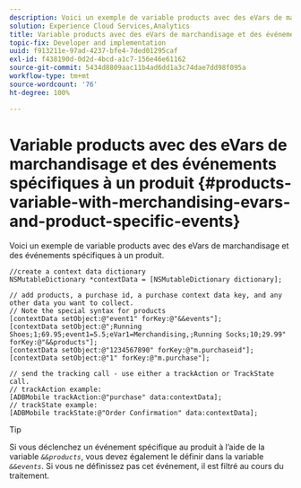 ```yaml
---
description: Voici un exemple de variable products avec des eVars de marchandisage et des événements spécifiques à un produit.
solution: Experience Cloud Services,Analytics
title: Variable products avec des eVars de marchandisage et des événements spécifiques à un produit
topic-fix: Developer and implementation
uuid: f913211e-97ad-4237-bfe4-7ded01295caf
exl-id: f438190d-0d2d-4bcd-a1c7-156e46e61162
source-git-commit: 5434d8809aac11b4ad6dd1a3c74dae7dd98f095a
workflow-type: tm+mt
source-wordcount: '76'
ht-degree: 100%

---
```


# Variable products avec des eVars de marchandisage et des événements spécifiques à un produit {#products-variable-with-merchandising-evars-and-product-specific-events}

Voici un exemple de variable products avec des eVars de marchandisage et des événements spécifiques à un produit.

```
//create a context data dictionary 
NSMutableDictionary *contextData = [NSMutableDictionary dictionary]; 
  
// add products, a purchase id, a purchase context data key, and any other data you want to collect. 
// Note the special syntax for products 
[contextData setObject:@"event1" forKey:@"&&events"]; 
[contextData setObject:@";Running Shoes;1;69.95;event1=5.5;eVar1=Merchandising,;Running Socks;10;29.99" forKey:@"&&products"]; 
[contextData setObject:@"1234567890" forKey:@"m.purchaseid"]; 
[contextData setObject:@"1" forKey:@"m.purchase"]; 
  
// send the tracking call - use either a trackAction or TrackState call. 
// trackAction example: 
[ADBMobile trackAction:@"purchase" data:contextData]; 
// trackState example: 
[ADBMobile trackState:@"Order Confirmation" data:contextData];
```

>[!TIP]
>
>Si vous déclenchez un événement spécifique au produit à l’aide de la variable *`&&products`*, vous devez également le définir dans la variable *`&&events`*. Si vous ne définissez pas cet événement, il est filtré au cours du traitement.

